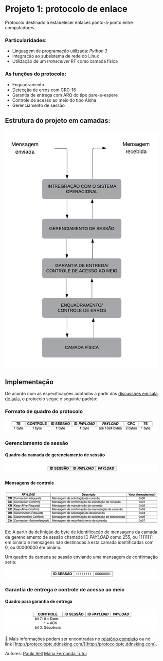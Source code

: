 # Projeto 1: protocolo de enlace

Protocolo destinado a estabelecer enlaces ponto-a-ponto entre computadores. 

### Particularidades:
* Linguagem de programação utilizada: *Python 3*
* Integração ao subsistema de rede do Linux 
* Utilização de um *transceiver* RF como camada física

### As funções do protocolo:
* Enquadramento
* Detecção de erros com CRC-16
* Garantia de entrega com ARQ do tipo pare-e-espere
* Controle de acesso ao meio do tipo Aloha
* Gerenciamento de sessão

## Estrutura do projeto em camadas:

![camadas](https://github.com/mftutui/PTC29008/blob/master/Projeto1-Protocolo-de-Comunicacao/imagens/camadas.png)

## Implementação

De acordo com as especificações adotadas a partir das [discussões em sala de aula](https://wiki.sj.ifsc.edu.br/wiki/index.php/PTC29008:_Projeto_1:_um_protocolo_de_comunica%C3%A7%C3%A3o), o protocolo segue o seguinte padrão:

### Formato de quadro do protocolo

![formato_de_quadro](https://github.com/mftutui/PTC29008/blob/master/Projeto1-Protocolo-de-Comunicacao/imagens/formato_do_quadro.png)

### Gerenciamento de sessão

#### Quadro da camada de gerenciamento de sessão

![quadro_gerenciamento_sessao](https://github.com/mftutui/PTC29008/blob/master/Projeto1-Protocolo-de-Comunicacao/imagens/quadro_gerenciamento_sessao.png)

#### Mensagens de controle

![mensagens_de_controle](https://github.com/mftutui/PTC29008/blob/master/Projeto1-Protocolo-de-Comunicacao/imagens/mensagens_de_controle.png)

Ex: A partir da definição do byte de identificação de mensagens da camada de gerenciamento de sessão chamado ID *PAYLOAD* como 255, ou 11111111 em binário e mensagens não destinadas a esta camada identificadas com 0, ou 00000000 em binário.

Um quadro da camada se sessão enviando uma mensagem de confirmação seria:

![sessao_confirmacao](https://github.com/mftutui/PTC29008/blob/master/Projeto1-Protocolo-de-Comunicacao/imagens/sessao_confirmacao.png)

### Garantia de entrega e controle de acesso ao meio

#### Quadro para garantia de entrega

![garantia_de_entrega](https://github.com/mftutui/PTC29008/blob/master/Projeto1-Protocolo-de-Comunicacao/imagens/grantia_de_entrega.png)

📗 Mais informações podem ser encontradas no [relatório completo](https://github.com/mftutui/PTC29008/blob/master/Projeto1-Protocolo-de-Comunicacao/RELATORIO1_PTC29008.pdf) ou no link [http://protocoloptc.ddnsking.com/](http://protocoloptc.ddnsking.com).

Autores: [Paulo Sell](https://github.com/paulosell) [Maria Fernanda Tutui](https://github.com/mftutui)

